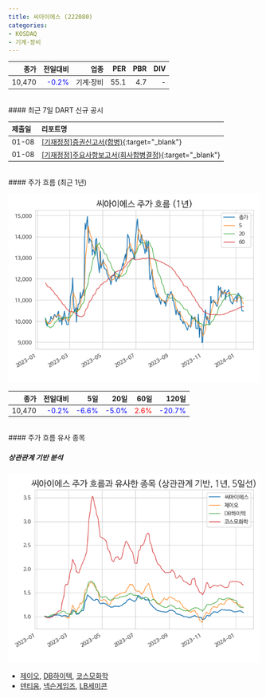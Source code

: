 ```yaml
---
title: 씨아이에스 (222080)
categories:
- KOSDAQ
- 기계·장비
---
```


|**종가**|**전일대비**|**업종**|**PER**|**PBR**|**DIV**|
|-------:|-----------:|-------:|------:|------:|------:|
|10,470|<span style="color: blue">-0.2%</span>|기계·장비|55.1|4.7|-|

<!-- more -->

<br>
#### 최근 7일 DART 신규 공시


|**제출일**|**리포트명**|
|:-----|:-------|
|01-08|[[기재정정]증권신고서(합병)](https://dart.fss.or.kr/dsaf001/main.do?rcpNo=20240108000245){:target="_blank"}|
|01-08|[[기재정정]주요사항보고서(회사합병결정)](https://dart.fss.or.kr/dsaf001/main.do?rcpNo=20240108000152){:target="_blank"}|

<br>
#### 주가 흐름 (최근 1년)

![222080](/assets/images/stock/222080.png)

|**종가**|**전일대비**|**5일**|**20일**|**60일**|**120일**|
|---:|-------:|--:|---:|---:|----:|
|10,470|<span style="color: blue">-0.2%</span>|<span style="color: blue">-6.6%</span>|<span style="color: blue">-5.0%</span>|<span style="color: red">2.6%</span>|<span style="color: blue">-20.7%</span>|

<br>
#### 주가 흐름 유사 종목

##### 상관관계 기반 분석

![222080](/assets/images/stock/222080_corr.png)
- [제이오](/418550/), [DB하이텍](/000990/), [코스모화학](/005420/)
- [덴티움](/145720/), [넥슨게임즈](/225570/), [LB세미콘](/061970/)
